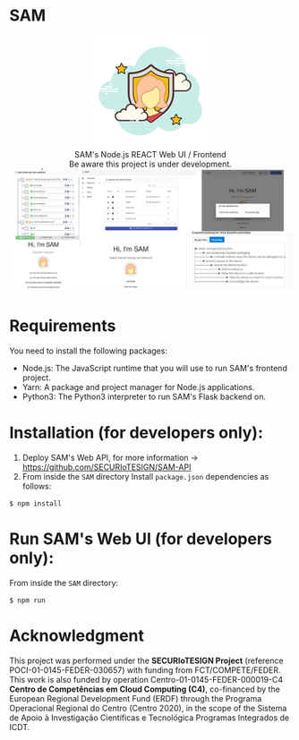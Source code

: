 # SAM
<p align="center"> 
<img src="https://github.com/SECURIoTESIGN/SAM-API/blob/master/static/logo.png"><br/>
  SAM's Node.js REACT Web UI / Frontend <br/> Be aware this project is under development.<br/>
  <img src="https://github.com/SECURIoTESIGN/SAM-API/blob/master/static/sam-examples.png"><br/>
</p>

# Requirements
You need to install the following packages:

- Node.js: The JavaScript runtime that you will use to run SAM's frontend project.
- Yarn: A package and project manager for Node.js applications.
- Python3: The Python3 interpreter to run SAM's Flask backend on.

# Installation (for developers only):

1) Deploy SAM's Web API, for more information -> https://github.com/SECURIoTESIGN/SAM-API
2) From inside the ```SAM``` directory Install ```package.json``` dependencies as follows: 
```
$ npm install
```
# Run SAM's Web UI (for developers only):

From inside the ```SAM``` directory: 
```
$ npm run
```

# Acknowledgment
This project was performed under the <b>SECURIoTESIGN Project</b> (reference POCI-01-0145-FEDER-030657) with funding from FCT/COMPETE/FEDER. This work is also funded by operation Centro-01-0145-FEDER-000019-C4 <b>Centro de Competências em Cloud Computing (C4)</b>, co-financed by the European Regional Development Fund (ERDF) through the Programa Operacional Regional do Centro (Centro 2020), in the scope of the Sistema de Apoio à Investigação Científicas e Tecnológica Programas Integrados de ICDT.
